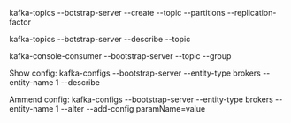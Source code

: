 kafka-topics --botstrap-server <server> --create --topic <topicName> --partitions <noOfPartitions> --replication-factor <replicas>

kafka-topics --botstrap-server <server> --describe --topic <topicName> 

kafka-console-consumer --bootstrap-server <server> --topic <topicName> --group <groupName>

Show config:
kafka-configs --bootstrap-server <server> --entity-type brokers --entity-name 1 --describe

Ammend config:
kafka-configs --bootstrap-server <server> --entity-type brokers --entity-name 1 --alter --add-config paramName=value